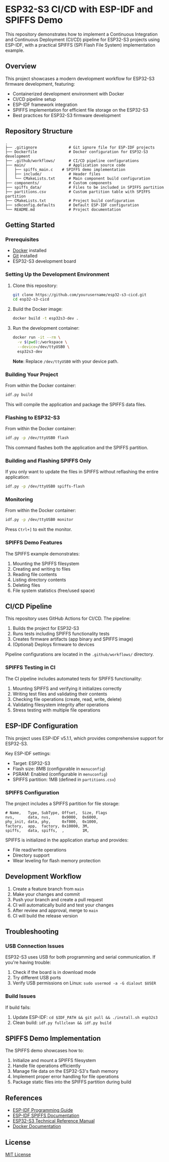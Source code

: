 # ESP32-S3 CI/CD with ESP-IDF and SPIFFS Demo

This repository demonstrates how to implement a Continuous Integration and Continuous Deployment (CI/CD) pipeline for ESP32-S3 projects using ESP-IDF, with a practical SPIFFS (SPI Flash File System) implementation example.

## Overview

This project showcases a modern development workflow for ESP32-S3 firmware development, featuring:

- Containerized development environment with Docker
- CI/CD pipeline setup
- ESP-IDF framework integration
- SPIFFS implementation for efficient file storage on the ESP32-S3
- Best practices for ESP32-S3 firmware development

## Repository Structure

```
.
├── .gitignore              # Git ignore file for ESP-IDF projects
├── Dockerfile              # Docker configuration for ESP32-S3 development
├── .github/workflows/      # CI/CD pipeline configurations
├── main/                   # Application source code
│   ├── spiffs_main.c    # SPIFFS demo implementation
│   ├── include/            # Header files
│   └── CMakeLists.txt      # Main component build configuration
├── components/             # Custom components
├── spiffs_data/            # Files to be included in SPIFFS partition
├── partitions.csv          # Custom partition table with SPIFFS partition
├── CMakeLists.txt          # Project build configuration
├── sdkconfig.defaults      # Default ESP-IDF configuration
└── README.md               # Project documentation
```

## Getting Started

### Prerequisites

- [Docker](https://www.docker.com/get-started) installed
- [Git](https://git-scm.com/downloads) installed
- ESP32-S3 development board

### Setting Up the Development Environment

1. Clone this repository:
   ```bash
   git clone https://github.com/yourusername/esp32-s3-cicd.git
   cd esp32-s3-cicd
   ```

2. Build the Docker image:
   ```bash
   docker build -t esp32s3-dev .
   ```

3. Run the development container:
   ```bash
   docker run -it --rm \
     -v $(pwd):/workspace \
     --device=/dev/ttyUSB0 \
     esp32s3-dev
   ```
   
   **Note**: Replace `/dev/ttyUSB0` with your device path.

### Building Your Project

From within the Docker container:

```bash
idf.py build
```

This will compile the application and package the SPIFFS data files.

### Flashing to ESP32-S3

From within the Docker container:

```bash
idf.py -p /dev/ttyUSB0 flash
```

This command flashes both the application and the SPIFFS partition.

### Building and Flashing SPIFFS Only

If you only want to update the files in SPIFFS without reflashing the entire application:

```bash
idf.py -p /dev/ttyUSB0 spiffs-flash
```

### Monitoring

From within the Docker container:

```bash
idf.py -p /dev/ttyUSB0 monitor
```

Press `Ctrl+]` to exit the monitor.

### SPIFFS Demo Features

The SPIFFS example demonstrates:

1. Mounting the SPIFFS filesystem
2. Creating and writing to files
3. Reading file contents
4. Listing directory contents
5. Deleting files
6. File system statistics (free/used space)

## CI/CD Pipeline

This repository uses GitHub Actions for CI/CD. The pipeline:

1. Builds the project for ESP32-S3
2. Runs tests including SPIFFS functionality tests
3. Creates firmware artifacts (app binary and SPIFFS image)
4. (Optional) Deploys firmware to devices

Pipeline configurations are located in the `.github/workflows/` directory.

### SPIFFS Testing in CI

The CI pipeline includes automated tests for SPIFFS functionality:

1. Mounting SPIFFS and verifying it initializes correctly
2. Writing test files and validating their contents
3. Checking file operations (create, read, write, delete)
4. Validating filesystem integrity after operations
5. Stress testing with multiple file operations

## ESP-IDF Configuration

This project uses ESP-IDF v5.1.1, which provides comprehensive support for ESP32-S3.

Key ESP-IDF settings:
- Target: ESP32-S3
- Flash size: 8MB (configurable in `menuconfig`)
- PSRAM: Enabled (configurable in `menuconfig`)
- SPIFFS partition: 1MB (defined in `partitions.csv`)

### SPIFFS Configuration

The project includes a SPIFFS partition for file storage:

```
# Name,   Type, SubType, Offset,  Size, Flags
nvs,      data, nvs,     0x9000,  0x6000,
phy_init, data, phy,     0xf000,  0x1000,
factory,  app,  factory, 0x10000, 3M,
spiffs,   data, spiffs,  ,        1M,
```

SPIFFS is initialized in the application startup and provides:
- File read/write operations
- Directory support
- Wear leveling for flash memory protection

## Development Workflow

1. Create a feature branch from `main`
2. Make your changes and commit
3. Push your branch and create a pull request
4. CI will automatically build and test your changes
5. After review and approval, merge to `main`
6. CI will build the release version

## Troubleshooting

### USB Connection Issues

ESP32-S3 uses USB for both programming and serial communication. If you're having trouble:

1. Check if the board is in download mode
2. Try different USB ports
3. Verify USB permissions on Linux: `sudo usermod -a -G dialout $USER`

### Build Issues

If build fails:

1. Update ESP-IDF: `cd $IDF_PATH && git pull && ./install.sh esp32s3`
2. Clean build: `idf.py fullclean && idf.py build`

## SPIFFS Demo Implementation

The SPIFFS demo showcases how to:

1. Initialize and mount a SPIFFS filesystem
2. Handle file operations efficiently
3. Manage file data on the ESP32-S3's flash memory
4. Implement proper error handling for file operations
5. Package static files into the SPIFFS partition during build


## References

- [ESP-IDF Programming Guide](https://docs.espressif.com/projects/esp-idf/en/latest/esp32s3/index.html)
- [ESP-IDF SPIFFS Documentation](https://docs.espressif.com/projects/esp-idf/en/latest/esp32s3/api-reference/storage/spiffs.html)
- [ESP32-S3 Technical Reference Manual](https://www.espressif.com/sites/default/files/documentation/esp32-s3_technical_reference_manual_en.pdf)
- [Docker Documentation](https://docs.docker.com/)

## License

[MIT License](LICENSE)